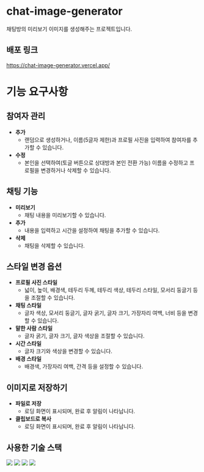 # chat-image-generator

채팅방의 미리보기 이미지를 생성해주는 프로젝트입니다.

## 배포 링크

https://chat-image-generator.vercel.app/

# 기능 요구사항

## 참여자 관리

- **추가**
  - 랜덤으로 생성하거나, 이름(5글자 제한)과 프로필 사진을 입력하여 참여자를 추가할 수 있습니다.
- **수정**
  - 본인을 선택하여(토글 버튼으로 상대방과 본인 전환 가능) 이름을 수정하고 프로필을 변경하거나 삭제할 수 있습니다.

## 채팅 기능

- **미리보기**
  - 채팅 내용을 미리보기할 수 있습니다.
- **추가**
  - 내용을 입력하고 시간을 설정하여 채팅을 추가할 수 있습니다.
- **삭제**
  - 채팅을 삭제할 수 있습니다.

## 스타일 변경 옵션

- **프로필 사진 스타일**
  - 넓이, 높이, 배경색, 테두리 두께, 테두리 색상, 테두리 스타일, 모서리 둥글기 등을 조절할 수 있습니다.
- **채팅 스타일**
  - 글자 색상, 모서리 둥글기, 글자 굵기, 글자 크기, 가장자리 여백, 너비 등을 변경할 수 있습니다.
- **말한 사람 스타일**
  - 글자 굵기, 글자 크기, 글자 색상을 조절할 수 있습니다.
- **시간 스타일**
  - 글자 크기와 색상을 변경할 수 있습니다.
- **배경 스타일**
  - 배경색, 가장자리 여백, 간격 등을 설정할 수 있습니다.

## 이미지로 저장하기

- **파일로 저장**
  - 로딩 화면이 표시되며, 완료 후 알림이 나타납니다.
- **클립보드로 복사**
  - 로딩 화면이 표시되며, 완료 후 알림이 나타납니다.
 

## 사용한 기술 스택
<div>
  <img src="https://img.shields.io/badge/next.js-000000?style=for-the-badge&logo=next.js&logoColor=white" /> 
  <img src="https://img.shields.io/badge/javascript-F7DF1E?style=for-the-badge&logo=javascript&logoColor=black" /> 
  <img src="https://img.shields.io/badge/typescript-3178C6?style=for-the-badge&logo=typescript&logoColor=white" />
  <img src="https://img.shields.io/badge/tailwindcss-06B6D4?style=for-the-badge&logo=tailwindcss&logoColor=white" />
</div>
